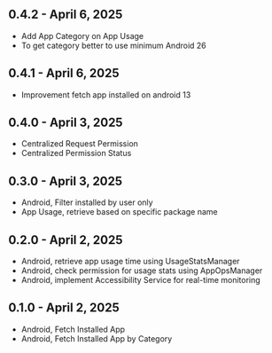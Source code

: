 ## 0.4.2 - April 6, 2025
* Add App Category on App Usage
* To get category better to use minimum Android 26

## 0.4.1 - April 6, 2025
* Improvement fetch app installed on android 13

## 0.4.0 - April 3, 2025
* Centralized Request Permission
* Centralized Permission Status

## 0.3.0 - April 3, 2025
* Android, Filter installed by user only
* App Usage, retrieve based on specific package name

## 0.2.0 - April 2, 2025
* Android, retrieve app usage time using UsageStatsManager
* Android, check permission for usage stats using AppOpsManager
* Android, implement Accessibility Service for real-time monitoring

## 0.1.0 - April 2, 2025
* Android, Fetch Installed App
* Android, Fetch Installed App by Category